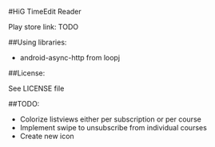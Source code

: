 #HiG TimeEdit Reader

Play store link: TODO


##Using libraries:

* android-async-http from loopj

##License:

See LICENSE file

##TODO:

* Colorize listviews either per subscription or per course
* Implement swipe to unsubscribe from individual courses
* Create new icon